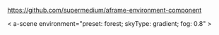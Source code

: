 

https://github.com/supermedium/aframe-environment-component


< a-scene environment="preset: forest; skyType: gradient; fog: 0.8" >
